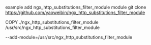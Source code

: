 example add ngx_http_substitutions_filter_module module
git clone https://github.com/yaoweibin/ngx_http_substitutions_filter_module

COPY ./ngx_http_substitutions_filter_module /usr/src/ngx_http_substitutions_filter_module

--add-module=/usr/src/ngx_http_substitutions_filter_module
